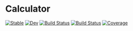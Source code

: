 # Calculator

[![Stable](https://img.shields.io/badge/docs-stable-blue.svg)](https://erdosxx.github.io/Calculator.jl/stable/)
[![Dev](https://img.shields.io/badge/docs-dev-blue.svg)](https://erdosxx.github.io/Calculator.jl/dev/)
[![Build Status](https://github.com/erdosxx/Calculator.jl/actions/workflows/CI.yml/badge.svg?branch=master)](https://github.com/erdosxx/Calculator.jl/actions/workflows/CI.yml?query=branch%3Amaster)
[![Build Status](https://travis-ci.com/erdosxx/Calculator.jl.svg?branch=master)](https://travis-ci.com/erdosxx/Calculator.jl)
[![Coverage](https://codecov.io/gh/erdosxx/Calculator.jl/branch/master/graph/badge.svg)](https://codecov.io/gh/erdosxx/Calculator.jl)
